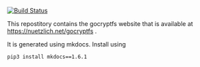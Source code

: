 [![Build Status](https://travis-ci.org/rfjakob/gocryptfs-website.svg?branch=master)](https://travis-ci.org/rfjakob/gocryptfs-website)

This repostitory contains the gocryptfs website that is available at
https://nuetzlich.net/gocryptfs .

It is generated using mkdocs. Install using

    pip3 install mkdocs==1.6.1

